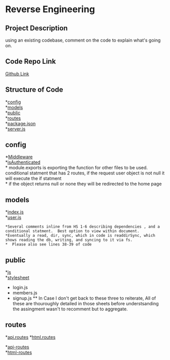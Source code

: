# Reverse Engineering


## Project Description 
using an existing codebase, comment on the code to explain what's going on. 

## Code Repo Link
[Github Link](https://github.com/hannahpsmith1/reverse-engineering)


## Structure of Code 
*[config](##config)     
*[models](##models)  
*[public](##public)  
*[routes](##routes)  
*[package.json](##package.json)  
*[server.js](##server.js)  


## config
*[Middleware](##middleware)         
    *[isAuthenticated](###isAuthenticated.js)     
    * module.exports is exporting the function for other files to be used.        
    conditional statment that has 2 routes, if the request user object is not null it will execute the if statment       
    * if the object returns null or none they will be redirected to the home page



## models
*[index.js](##index)     
*[user.js](##user.js) 

    *Several comments inline from HS 1-6 describing dependencies , and a conditional statment.  Best option to view within document. 
    *Eventually a read, dir, sync, which in code is readdirSync, which shows reading the db, writing, and syncing to it via fs.    
    *  Please also see lines 38-39 of code

## public   
*[js](##js)     
*[stylesheet](##stylesheets) 

* login.js
* members.js
* signup.js
 ** In Case I don't get back to these three to reiterate, All of these are thouroughly detailed in those sheets before understsanding the assingment wasn't to recomment but to aggregate.  




## routes        
*[api.routes](####api.routes.js)
*[html.routes](####html.routes.js)       




*[api-routes](###api-routes)      
*[html-routes](###html-routes)    